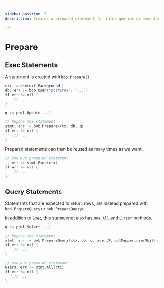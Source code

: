 ```yaml
---

sidebar_position: 9
description: Creates a prepared statement for later queries or executions.

---
```


# Prepare

## Exec Statements

A statement is created with `bob.Prepare()`.

```go
ctx := context.Background()
db, err := bob.Open("postgres", "...")
if err != nil {
    // ...
}

q := psql.Update(...)

// Pepare the statement
stmt, err := bob.Prepare(ctx, db, q)
if err != nil {
    // ...
}
```

Prepared statements can then be reused as many times as we want.

```go
// Use our prepared statement
_, err := stmt.Exec(ctx)
if err != nil {
    // ...
}
```

## Query Statements

Statements that are expected to return rows, are instead prepared with `bob.PrepareQuery` or `bob.PrepareQueryx`.

In addition to `Exec`, this statmeenet also has `One`, `All` and `Cursor` methods.

```go
q := psql.Select(...)

// Pepare the statement
stmt, err := bob.PrepareQuery(ctx, db, q, scan.StructMapper[userObj]())
if err != nil {
    // ...
}

// Use our prepared statement
users, err := stmt.All(ctx)
if err != nil {
    // ...
}
```

